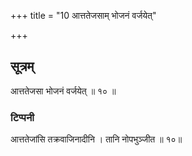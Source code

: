+++
title = "10 आत्ततेजसाम् भोजनं वर्जयेत्"

+++
## सूत्रम्
आत्ततेजसा भोजनं वर्जयेत् ॥ १० ॥  
### टिप्पनी
आत्ततेजांसि तक्रवाजिनादीनि । तानि नोपभुञ्जीत ॥ १०॥  
